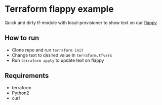 # Terraform flappy example

Quick and dirty tf-module with local-provisioner to show text on our [flappy](https://github.com/adfinis-sygroup/sbb-fallblatt)

## How to run

- Clone repo and run `terraform init`
- Change text to desired value in `terraform.tfvars`
- Run `terraform apply` to update text on flappy

## Requirements
- terraform
- Python2
- curl
